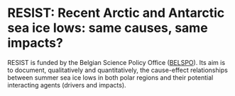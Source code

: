 # RESIST: Recent Arctic and Antarctic sea ice lows: same causes, same impacts?
RESIST is funded by the Belgian Science Policy Office ([BELSPO](https://www.belspo.be/belspo/index_en.stm)). Its aim is to document, qualitatively and quantitatively, the cause-effect relationships between summer sea ice lows in both polar regions and their potential interacting agents (drivers and impacts).
